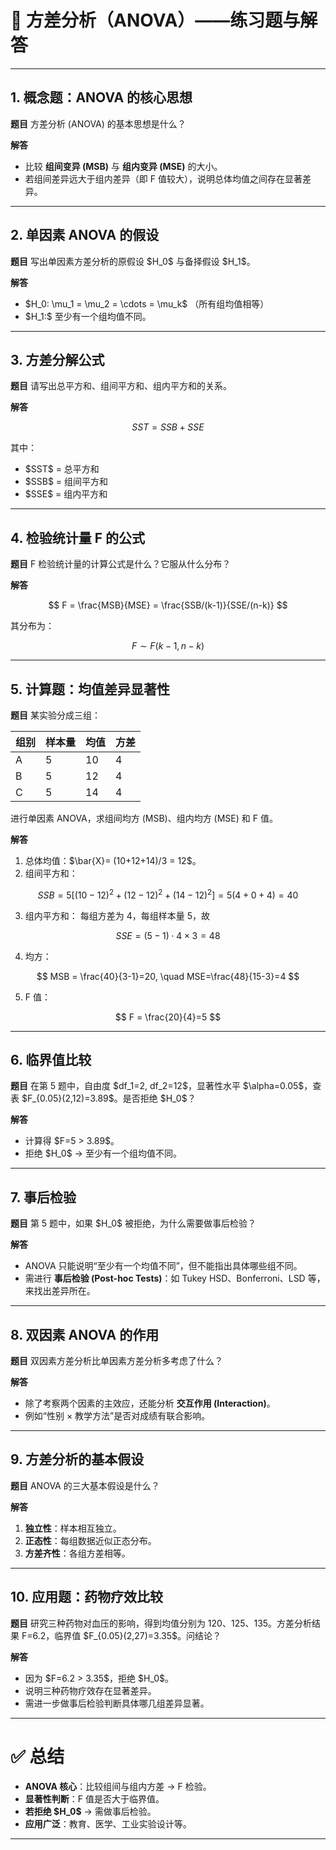 

# 📘 方差分析（ANOVA）——练习题与解答

---

## 1. 概念题：ANOVA 的核心思想

**题目**
方差分析 (ANOVA) 的基本思想是什么？

**解答**

* 比较 **组间变异 (MSB)** 与 **组内变异 (MSE)** 的大小。
* 若组间差异远大于组内差异（即 F 值较大），说明总体均值之间存在显著差异。

---

## 2. 单因素 ANOVA 的假设

**题目**
写出单因素方差分析的原假设 \$H\_0\$ 与备择假设 \$H\_1\$。

**解答**

* \$H\_0: \mu\_1 = \mu\_2 = \cdots = \mu\_k\$ （所有组均值相等）
* \$H\_1:\$ 至少有一个组均值不同。

---

## 3. 方差分解公式

**题目**
请写出总平方和、组间平方和、组内平方和的关系。

**解答**

$$
SST = SSB + SSE
$$

其中：

* \$SST\$ = 总平方和
* \$SSB\$ = 组间平方和
* \$SSE\$ = 组内平方和

---

## 4. 检验统计量 F 的公式

**题目**
F 检验统计量的计算公式是什么？它服从什么分布？

**解答**

$$
F = \frac{MSB}{MSE} = \frac{SSB/(k-1)}{SSE/(n-k)}
$$

其分布为：

$$
F \sim F(k-1, n-k)
$$

---

## 5. 计算题：均值差异显著性

**题目**
某实验分成三组：

| 组别 | 样本量 | 均值 | 方差 |
| -- | --- | -- | -- |
| A  | 5   | 10 | 4  |
| B  | 5   | 12 | 4  |
| C  | 5   | 14 | 4  |

进行单因素 ANOVA，求组间均方 (MSB)、组内均方 (MSE) 和 F 值。

**解答**

1. 总体均值：\$\bar{X}= (10+12+14)/3 = 12\$。
2. 组间平方和：

$$
SSB = 5[(10-12)^2+(12-12)^2+(14-12)^2] = 5(4+0+4)=40
$$

3. 组内平方和：
   每组方差为 4，每组样本量 5，故

$$
SSE = (5-1)\cdot 4 \times 3 = 48
$$

4. 均方：

$$
MSB = \frac{40}{3-1}=20, \quad MSE=\frac{48}{15-3}=4
$$

5. F 值：

$$
F = \frac{20}{4}=5
$$

---

## 6. 临界值比较

**题目**
在第 5 题中，自由度 \$df\_1=2, df\_2=12\$，显著性水平 \$\alpha=0.05\$，查表 \$F\_{0.05}(2,12)=3.89\$。是否拒绝 \$H\_0\$？

**解答**

* 计算得 \$F=5 > 3.89\$。
* 拒绝 \$H\_0\$ → 至少有一个组均值不同。

---

## 7. 事后检验

**题目**
第 5 题中，如果 \$H\_0\$ 被拒绝，为什么需要做事后检验？

**解答**

* ANOVA 只能说明“至少有一个均值不同”，但不能指出具体哪些组不同。
* 需进行 **事后检验 (Post-hoc Tests)**：如 Tukey HSD、Bonferroni、LSD 等，来找出差异所在。

---

## 8. 双因素 ANOVA 的作用

**题目**
双因素方差分析比单因素方差分析多考虑了什么？

**解答**

* 除了考察两个因素的主效应，还能分析 **交互作用 (Interaction)**。
* 例如“性别 × 教学方法”是否对成绩有联合影响。

---

## 9. 方差分析的基本假设

**题目**
ANOVA 的三大基本假设是什么？

**解答**

1. **独立性**：样本相互独立。
2. **正态性**：每组数据近似正态分布。
3. **方差齐性**：各组方差相等。

---

## 10. 应用题：药物疗效比较

**题目**
研究三种药物对血压的影响，得到均值分别为 120、125、135。方差分析结果 F=6.2，临界值 \$F\_{0.05}(2,27)=3.35\$。问结论？

**解答**

* 因为 \$F=6.2 > 3.35\$，拒绝 \$H\_0\$。
* 说明三种药物疗效存在显著差异。
* 需进一步做事后检验判断具体哪几组差异显著。

---

# ✅ 总结

* **ANOVA 核心**：比较组间与组内方差 → F 检验。
* **显著性判断**：F 值是否大于临界值。
* **若拒绝 \$H\_0\$** → 需做事后检验。
* **应用广泛**：教育、医学、工业实验设计等。

---

